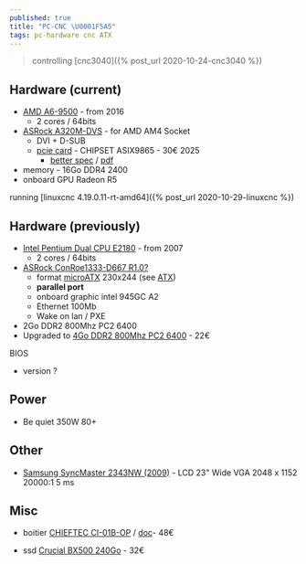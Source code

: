 ```yaml
---
published: true
title: "PC-CNC \U0001F5A5"
tags: pc-hardware cnc ATX
---
```

> controlling [cnc3040]({% post_url 2020-10-24-cnc3040 %})

## Hardware (current)
- [AMD A6-9500](https://www.techpowerup.com/cpu-specs/a6-9500.c1959) -  from 2016 
	- 2 cores / 64bits 
- [ASRock A320M-DVS](https://www.asrock.com/MB/AMD/A320M-DVS%20R4.0/index.asp) - for AMD AM4 Socket
	- DVI + D-SUB
	- [pcie card](https://www.amazon.fr/dp/B0777QB62S) - CHIPSET ASIX9865 - 30€ 2025
    	- [better spec](https://www.startech.com/en-us/cards-adapters/pex2pecp2) / [pdf](https://sgcdn.startech.com/005329/media/sets/PEX2PECP2_Manual/PEX2PECP2.pdf)
- memory - 16Go DDR4 2400
- onboard GPU Radeon R5

running [linuxcnc 4.19.0.11-rt-amd64]({% post_url 2020-10-29-linuxcnc %})


## Hardware (previously)
- [Intel Pentium Dual CPU E2180](https://ark.intel.com/content/www/us/en/ark/products/31733/intel-pentium-processor-e2180-1m-cache-2-00-ghz-800-mhz-fsb.html) - from 2007
	- 2 cores / 64bits
- [ASRock ConRoe1333-D667 R1.0?](https://www.asrock.com/mb/Intel/ConRoe1333-D667%20R1.0/)
	- format [microATX](https://en.wikipedia.org/wiki/MicroATX) 230x244 (see [ATX](https://en.wikipedia.org/wiki/ATX))
	- **parallel port**
    - onboard graphic intel 945GC A2
    - Ethernet 100Mb
    - Wake on lan / PXE
- 2Go DDR2 800Mhz PC2 6400
- Upgraded to [4Go DDR2 800Mhz PC2 6400](https://www.amazon.fr/gp/product/B004LT6O56/ref=ppx_yo_dt_b_asin_title_o00_s01?ie=UTF8&psc=1) - 22€

BIOS 
- version ?

## Power
- Be quiet 350W 80+

## Other
- [Samsung SyncMaster 2343NW (2009)](https://www.amazon.fr/gp/product/B001KBYQZI/ref=ppx_yo_dt_b_asin_title_o05_s00?ie=UTF8&psc=1) - LCD 23" Wide VGA 2048 x 1152 20000:1 5 ms

## Misc
- boitier [CHIEFTEC CI-01B-OP](https://www.amazon.fr/gp/product/B01MYDU9SL/ref=ppx_yo_dt_b_asin_title_o00_s00?ie=UTF8&psc=1) / [doc](https://www.chieftec.eu/en/chassis/matx/gamer-series-matx/ci-01b-op.html)- 48€

- ssd [Crucial BX500 240Go](https://www.amazon.fr/gp/product/B07G3YNLJB/ref=ppx_yo_dt_b_asin_title_o00_s01?ie=UTF8&psc=1) - 32€
